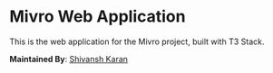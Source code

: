 # Mivro Web Application

This is the web application for the Mivro project, built with T3 Stack.

**Maintained By**: [Shivansh Karan](https://github.com/SpaceTesla)
